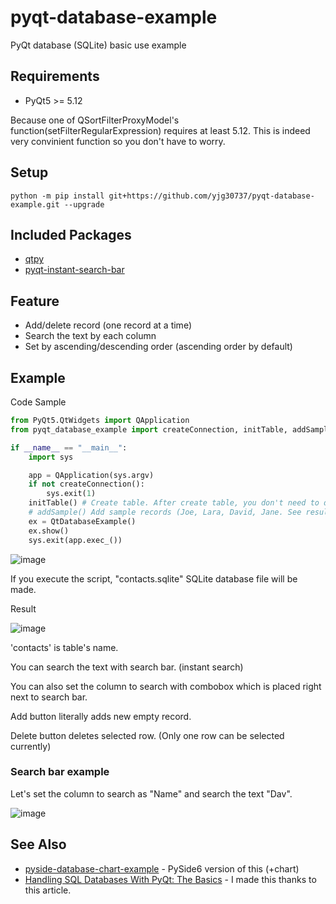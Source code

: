 # pyqt-database-example
PyQt database (SQLite) basic use example

## Requirements
* PyQt5 >= 5.12

Because one of QSortFilterProxyModel's function(setFilterRegularExpression) requires at least 5.12. This is indeed very convinient function so you don't have to worry.

## Setup
`python -m pip install git+https://github.com/yjg30737/pyqt-database-example.git --upgrade`

## Included Packages
* <a href="https://github.com/spyder-ide/qtpy.git">qtpy</a>
* <a href="https://github.com/yjg30737/pyqt-instant-search-bar.git">pyqt-instant-search-bar</a>

## Feature
* Add/delete record (one record at a time)
* Search the text by each column
* Set by ascending/descending order (ascending order by default)

## Example
Code Sample
```python
from PyQt5.QtWidgets import QApplication
from pyqt_database_example import createConnection, initTable, addSample, QtDatabaseExample

if __name__ == "__main__":
    import sys

    app = QApplication(sys.argv)
    if not createConnection():
        sys.exit(1)
    initTable() # Create table. After create table, you don't need to do it unless you want to make the table to empty.
    # addSample() Add sample records (Joe, Lara, David, Jane. See result image below.)
    ex = QtDatabaseExample()
    ex.show()
    sys.exit(app.exec_())
```

![image](https://user-images.githubusercontent.com/55078043/177900006-31577341-84f3-4d87-bfff-36765fc3334c.png)

If you execute the script, "contacts.sqlite" SQLite database file will be made.

Result


![image](https://user-images.githubusercontent.com/55078043/183241774-786ad283-2461-4ef7-8b7e-f3c27c25ae92.png)

'contacts' is table's name.

You can search the text with search bar. (instant search)

You can also set the column to search with combobox which is placed right next to search bar.

Add button literally adds new empty record.

Delete button deletes selected row. (Only one row can be selected currently)

### Search bar example

Let's set the column to search as "Name" and search the text "Dav".

![image](https://user-images.githubusercontent.com/55078043/183241795-5cb1a0cc-a551-4f0e-add7-f01ae7e7085e.png)

## See Also

* <a href="https://github.com/yjg30737/pyside-database-chart-example/blob/main/README.md">pyside-database-chart-example</a> - PySide6 version of this (+chart)
* <a href="https://realpython.com/python-pyqt-database/#reader-comments">Handling SQL Databases With PyQt: The Basics</a> - I made this thanks to this article.

